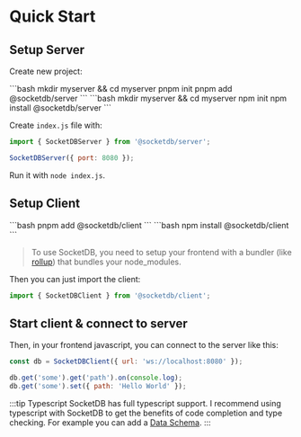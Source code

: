 # Quick Start

## Setup Server

Create new project:

<code-group>
<code-block title="PNPM">
```bash
mkdir myserver && cd myserver
pnpm init
pnpm add @socketdb/server
```
</code-block>

<code-block title="NPM">
```bash
mkdir myserver && cd myserver
npm init
npm install @socketdb/server
```
</code-block>

</code-group>

Create `index.js` file with:

```js
import { SocketDBServer } from '@socketdb/server';

SocketDBServer({ port: 8080 });
```

Run it with `node index.js`.

## Setup Client

<code-group>
<code-block title="PNPM">
```bash
pnpm add @socketdb/client
```
</code-block>

<code-block title="NPM">
```bash
npm install @socketdb/client
```
</code-block>

</code-group>

> To use SocketDB, you need to setup your frontend with a bundler (like [rollup](https://rollupjs.org/)) that bundles your node_modules.

Then you can just import the client:

```js
import { SocketDBClient } from '@socketdb/client';
```

## Start client & connect to server

Then, in your frontend javascript, you can connect to the server like this:

```js
const db = SocketDBClient({ url: 'ws://localhost:8080' });

db.get('some').get('path').on(console.log);
db.get('some').set({ path: 'Hello World' });
```

:::tip Typescript
SocketDB has full typescript support. I recommend using typescript with SocketDB
to get the benefits of code completion and type checking.
For example you can add a [Data Schema](client#data-schema).
:::
